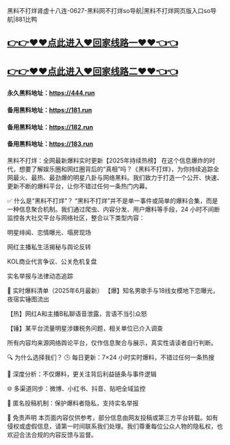 黑料不打烊肾虚十八连-0627-黑料网不打烊so导航|黑料不打烊网页版入口so导航|881比鸭

## [👉👉♥♥点此进入♥回家线路一♥♥👈👈](https://unpkg.com/182run/index.html)
## [👉👉♥♥点此进入♥回家线路二♥♥👈👈](https://unpkg.com/182-1run/index.html)

#### 永久黑料地址：https://444.run
#### 备用黑料地址：https://181.run
#### 备用黑料地址：https://182.run
#### 备用黑料地址：https://183.run

黑料不打烊：全网最新爆料实时更新【2025年持续热榜】
在这个信息爆炸的时代，想要了解娱乐圈和网红圈背后的“真相”吗？《黑料不打烊》，为你持续追踪全网最火、最热、最劲爆的明星八卦与网络黑料。我们致力于打造一个公开、快速、更新不断的爆料平台，让你不错过任何一条热门内幕。

✅ 什么是“黑料不打烊”？
“黑料不打烊”并不是单一事件或简单的爆料合集，而是一种信息聚合机制。我们通过爬虫、内容分发、用户爆料等手段，24 小时不间断监控各大社交平台与网络社区，整合以下类型内容：

明星绯闻、恋情曝光、塌房现场

网红主播私生活揭秘与舆论反转

KOL商业代言争议、公关危机复盘

实名举报与法律动态追踪

📅 实时爆料清单（2025年6月最新）
【爆】知名男歌手与18线女模地下恋曝光，夜宿实锤图流出

【热】网红A和主播B私聊语音泄露，言语不当引众怒

【锤】某平台流量明星涉嫌税务问题，相关单位已介入调查

所有内容均来源网络舆论平台，仅作信息聚合与展示，真实性请读者自行判断。

🔍 为什么选择我们？
🕒 每日更新：7×24 小时实时爆料，不错过任何一条热搜

🧠 深度分析：不仅爆料，更关注背后利益链条与事件逻辑

🌐 多渠道同步：微博、小红书、抖音、贴吧全域监控

🔐 匿名投稿机制：保护爆料者隐私，支持实名举报

📢 免责声明
本页面内容仅供参考，部分信息由网友投稿或第三方平台转载。如有侵权或虚假信息，请第一时间联系我们处理。我们尊重每位公众人物的隐私权，也欢迎合法合规的内容反馈与监督。

